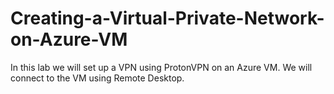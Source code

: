 # Creating-a-Virtual-Private-Network-on-Azure-VM
In this lab we will set up a VPN using ProtonVPN on an Azure VM. We will connect to the VM using Remote Desktop.
